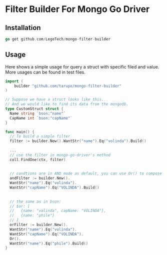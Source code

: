 # Filter Builder For Mongo Go Driver

## Installation

``` go
go get github.com/LegeTech/mongo-filter-builder
```

## Usage

Here shows a simple usage for query a struct with specific filed and value. More usages can be found in test files.

```go
import (
	builder "github.com/tarupo/mongo-filter-builder"
)

// Suppose we have a struct looks like this.
// And we would like to find its data from the mongodb.
type CustomStruct struct {
  Name string `bson:"name"`
  CapName int `bson:"capName"`
}

func main() {
  // To build a simple filter
  filter := builder.New().WantStr("name").Eq("volinda").Build()
  
  ...
  // use the filter in mongo-go-driver's method
  coll.FindOne(ctx, filter)
  
  
  // condtions are in AND mode as default, you can use Or() to compose more condtions.
  andFilter := builder.New().
  WantStr("name").Eq("volinda").
  WantStr("capName").Eq("VOLINDA").Build()
  
  
  // the same as in bson:
  // $or: [
  //   {name: "volinda", capName: "VOLINDA"},
  //   {name: "phile"}
  // ]
  orFilter := builder.New().
  WantStr("name").Eq("volinda").
  WantStr("capName").Eq("VOLINDA").
  Or().
  WantStr("name").Eq("phile").Build()
}

```

